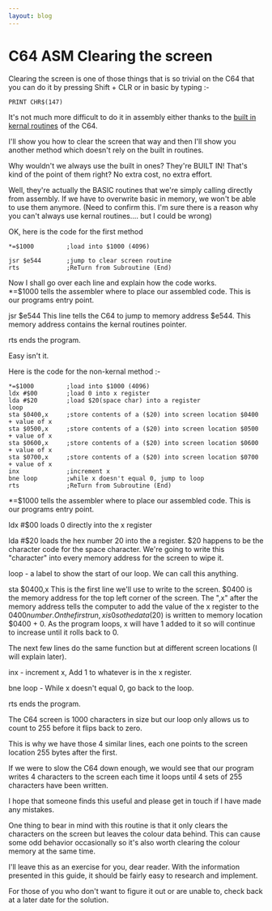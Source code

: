 ```yaml
---
layout: blog
---
```

# C64 ASM Clearing the screen

Clearing the screen is one of those things that is so trivial on the C64 that you can do it by pressing Shift + CLR or in basic by typing :-

    PRINT CHR$(147)

It's not much more difficult to do it in assembly either thanks to the [built in kernal routines](https://www.pagetable.com/c64ref/kernal/) of the C64.

I'll show you how to clear the screen that way and then I'll show you another method which doesn't rely on the built in routines.

Why wouldn't we always use the built in ones? They're BUILT IN! That's kind of the point of them right? No extra cost, no extra effort.

Well, they're actually the BASIC routines that we're simply calling directly from assembly. If we have to overwrite basic in memory, we won't be able to use them anymore. (Need to confirm this. I'm sure there is a reason why you can't always use kernal routines.... but I could be wrong)

OK, here is the code for the first method

    *=$1000         ;load into $1000 (4096)

    jsr $e544       ;jump to clear screen routine
    rts             ;ReTurn from Subroutine (End)

Now I shall go over each line and explain how the code works.\
*=$1000 tells the assembler where to place our assembled code.
This is our programs entry point.

jsr $e544 This line tells the C64 to jump to memory address $e544.
This memory address contains the kernal routines pointer.

rts ends the program.

Easy isn't it.

Here is the code for the non-kernal method :-

    *=$1000         ;load into $1000 (4096)
    ldx #$00        ;load 0 into x register 
    lda #$20        ;load $20(space char) into a register
    loop
    sta $0400,x     ;store contents of a ($20) into screen location $0400 + value of x
    sta $0500,x     ;store contents of a ($20) into screen location $0500 + value of x
    sta $0600,x     ;store contents of a ($20) into screen location $0600 + value of x
    sta $0700,x     ;store contents of a ($20) into screen location $0700 + value of x
    inx             ;increment x
    bne loop        ;while x doesn't equal 0, jump to loop
    rts             ;ReTurn from Subroutine (End)

*=$1000 tells the assembler where to place our assembled code.
This is our programs entry point.

ldx #$00 loads 0 directly into the x register

lda #$20 loads the hex number 20 into the a register. $20 happens to be the character code for the space character. We're going to write this "character" into every memory address for the screen to wipe it.

loop - a label to show the start of our loop. We can call this anything.

sta $0400,x This is the first line we'll use to write to the screen. $0400 is the memory address for the top left corner of the screen. The ",x" after the memory address tells the computer to add the value of the x register to the $0400 number.
On the first run, x is 0 so the data ($20) is written to memory location $0400 + 0. As the program loops, x will have 1 added to it so will continue to increase until it rolls back to 0.

The next few lines do the same function but at different screen locations (I will explain later).

inx - increment x, Add 1 to whatever is in the x register.

bne loop - While x doesn't equal 0, go back to the loop.

rts ends the program.

The C64 screen is 1000 characters in size but our loop only allows us to count to 255 before it flips back to zero.

This is why we have those 4 similar lines, each one points to the screen location 255 bytes after the first.

If we were to slow the C64 down enough, we would see that our program writes 4 characters to the screen each time it loops until 4 sets of 255 characters have been written.

I hope that someone finds this useful and please get in touch if I have made any mistakes.

One thing to bear in mind with this routine is that it only clears the characters on the screen but leaves the colour data behind. This can cause some odd behavior occasionally so it's also worth clearing the colour memory at the same time. 

I'll leave this as an exercise for you, dear reader. With the information presented in this guide, it should be fairly easy to research and implement.

For those of you who don't want to figure it out or are unable to, check back at a later date for the solution.
